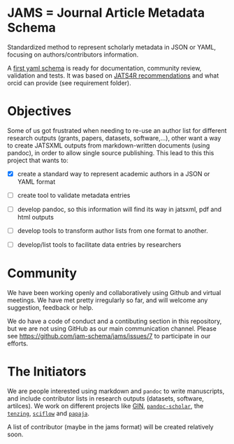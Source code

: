 JAMS = Journal Article Metadata Schema
===============================

Standardized method to represent scholarly metadata in JSON or YAML,
focusing on authors/contributors information.

A [first yaml schema](/Jamschema_v1.yml) is ready for documentation, community review, validation and tests.
It was based on [JATS4R recommendations](https://jats4r.org/recommendations/)
and what orcid can provide (see requirement folder).

Objectives
==================

Some of us got frustrated when needing to re-use an author list for different
research outputs (grants, papers, datasets, software,...),
other want a way to create JATSXML outputs from markdown-written documents
(using pandoc), in order to allow single source publishing.
This lead to this this project that wants to:

- [X] create a standard way to represent academic authors in a JSON or YAML format
- [ ] create tool to validate metadata entries
- [ ] develop pandoc, so this information will find its way in jatsxml, pdf and html outputs
- [ ] develop tools to transform author lists from one format to another.
- [ ] develop/list tools to facilitate data entries by researchers



Community
==================

We have been working openly and collaboratively using Github and virtual meetings.
We have met pretty irregularly so far, and will welcome any suggestion, feedback or help.

We do have a code of conduct and a contibuting section in this repository,
but we are not using GitHub as our main communication channel.
Please see https://github.com/jam-schema/jams/issues/7 to participate in our efforts.



The Initiators
==============

We are people interested using markdown and `pandoc` to write manuscripts, and include contributor lists in research outputs (datasets, software, artilces).
We work on different projects like [GIN](https://gin.g-node.org), [`pandoc-scholar`](https://github.com/pandoc-scholar/pandoc-scholar), the [`tenzing`](https://github.com/marton-balazs-kovacs/tenzing), [`sciflow`](https://www.sciflow.net) and [`papaja`](https://github.com/crsh/papaja).

A list of contributor (maybe in the jams format) will be created relatively soon.

